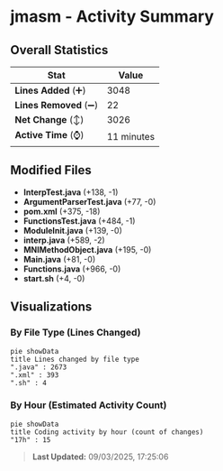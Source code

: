# jmasm - Activity Summary 

## Overall Statistics

| Stat                   | Value                                                             |
| ---------------------- | ----------------------------------------------------------------- |
| **Lines Added** (➕)   | 3048                                          |
| **Lines Removed** (➖) | 22                                        |
| **Net Change** (↕)    | 3026                |
| **Active Time** (⌚)   | 11 minutes |


## Modified Files
- **InterpTest.java** (+138, -1)
- **ArgumentParserTest.java** (+77, -0)
- **pom.xml** (+375, -18)
- **FunctionsTest.java** (+484, -1)
- **ModuleInit.java** (+139, -0)
- **interp.java** (+589, -2)
- **MNIMethodObject.java** (+195, -0)
- **Main.java** (+81, -0)
- **Functions.java** (+966, -0)
- **start.sh** (+4, -0)

## Visualizations

### By File Type (Lines Changed)

```mermaid
pie showData
title Lines changed by file type
".java" : 2673
".xml" : 393
".sh" : 4
```

### By Hour (Estimated Activity Count)

```mermaid
pie showData
title Coding activity by hour (count of changes)
"17h" : 15
```


> **Last Updated:** 09/03/2025, 17:25:06